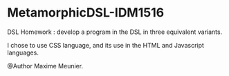 # MetamorphicDSL-IDM1516

DSL Homework : develop a program in the DSL in three
equivalent variants.

I chose to use CSS language, and its use in the HTML and Javascript languages.

@Author Maxime Meunier.
